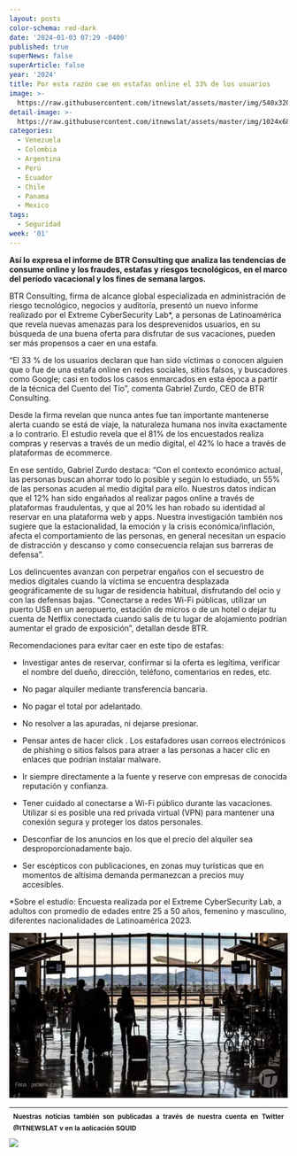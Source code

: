 ```yaml
---
layout: posts
color-schema: red-dark
date: '2024-01-03 07:29 -0400'
published: true
superNews: false
superArticle: false
year: '2024'
title: Por esta razón cae en estafas online el 33% de los usuarios
image: >-
  https://raw.githubusercontent.com/itnewslat/assets/master/img/540x320/Viajeros-p.jpg
detail-image: >-
  https://raw.githubusercontent.com/itnewslat/assets/master/img/1024x680/Viajeros-g.jpg
categories:
  - Venezuela
  - Colombia
  - Argentina
  - Perú
  - Ecuador
  - Chile
  - Panama
  - Mexico
tags:
  - Seguridad
week: '01'
---
```

**Así lo expresa el informe de BTR Consulting que analiza las tendencias de consume online y los fraudes, estafas y riesgos tecnológicos, en el marco del período vacacional y los fines de semana largos.**

BTR Consulting, firma de alcance global especializada en administración de riesgo tecnológico, negocios y auditoría, presentó un nuevo informe realizado por el Extreme CyberSecurity Lab*, a personas de Latinoamérica que revela nuevas amenazas para los desprevenidos usuarios, en su búsqueda de una buena oferta para disfrutar de sus vacaciones, pueden ser más propensos a caer en una estafa.  

“El 33 % de los usuarios declaran que han sido víctimas o conocen alguien que o fue de una estafa online en redes sociales, sitios falsos, y buscadores como Google; casi en todos los casos enmarcados en esta época a partir de la técnica del Cuento del Tío”, comenta Gabriel Zurdo, CEO de BTR Consulting. 

Desde la firma revelan que nunca antes fue tan importante mantenerse alerta cuando se está de viaje, la naturaleza humana nos invita exactamente a lo contrario. El estudio revela que el 81% de los encuestados realiza compras y reservas a través de un medio digital, el 42% lo hace a través de plataformas de ecommerce.  

En ese sentido, Gabriel Zurdo destaca: “Con el contexto económico actual, las personas buscan ahorrar todo lo posible y según lo estudiado, un 55% de las personas acuden al medio digital para ello. Nuestros datos indican que el 12% han sido engañados al realizar pagos online a través de plataformas fraudulentas, y que al 20% les han robado su identidad al reservar en una plataforma web y apps. Nuestra investigación también nos sugiere que la estacionalidad, la emoción y la crisis económica/inflación, afecta el comportamiento de las personas, en general necesitan un espacio de distracción y descanso y como consecuencia relajan sus barreras de defensa”.  

Los delincuentes avanzan con perpetrar engaños con el secuestro de medios digitales cuando la víctima se encuentra desplazada geográficamente de su lugar de residencia habitual, disfrutando del ocio y con las defensas bajas. “Conectarse a redes Wi-Fi públicas, utilizar un puerto USB en un aeropuerto, estación de micros o de un hotel o dejar tu cuenta de Netflix conectada cuando salís de tu lugar de alojamiento podrían aumentar el grado de exposición”, detallan desde BTR. 

Recomendaciones para evitar caer en este tipo de estafas: 

- Investigar antes de reservar, confirmar si la oferta es legítima, verificar el nombre del dueño, dirección, teléfono, comentarios en redes, etc.  

- No pagar alquiler mediante transferencia bancaria. 

- No pagar el total por adelantado.

- No resolver a las apuradas, ni dejarse presionar. 

- Pensar antes de hacer click . Los estafadores usan correos electrónicos de phishing o sitios falsos para atraer a las personas a hacer clic en enlaces que podrían instalar malware.  

- Ir siempre directamente a la fuente y reserve con empresas de conocida reputación y confianza. 

- Tener cuidado al conectarse a Wi-Fi público durante las vacaciones. Utilizar si es posible una red privada virtual (VPN) para mantener una conexión segura y proteger los datos personales. 

- Desconfiar de los anuncios en los que el precio del alquiler sea desproporcionadamente bajo. 

- Ser escépticos con publicaciones, en zonas muy turísticas que en momentos de altísima demanda permanezcan a precios muy accesibles. 


*Sobre el estudio: Encuesta realizada por el Extreme CyberSecurity Lab, a adultos con promedio de edades entre 25 a 50 años, femenino y masculino, diferentes nacionalidades de Latinoamérica 2023. 

![](https://raw.githubusercontent.com/itnewslat/assets/master/img/540x320/Viajeros-p.jpg)

<table style="height: 42px;" width="569">
<tbody>
<tr>
<td style="text-align: justify;"><sub><strong>Nuestras noticias también son publicadas a través de nuestra cuenta en Twitter <a href="https://twitter.com/itnewslat?lang=es">@ITNEWSLAT</a> y en la aplicación <a href="https://squidapp.co/en/">SQUID</a></strong></sub></td>
</tr>
</tbody>
</table>

<img src="https://tracker.metricool.com/c3po.jpg?hash=56f88a41e39ab42c063cc51676587a04"/>